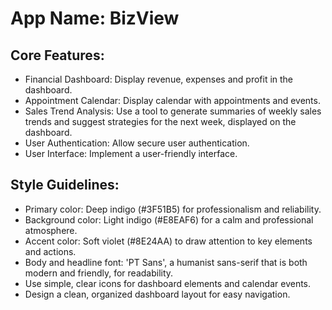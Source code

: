 # **App Name**: BizView

## Core Features:

- Financial Dashboard: Display revenue, expenses and profit in the dashboard.
- Appointment Calendar: Display calendar with appointments and events.
- Sales Trend Analysis: Use a tool to generate summaries of weekly sales trends and suggest strategies for the next week, displayed on the dashboard.
- User Authentication: Allow secure user authentication.
- User Interface: Implement a user-friendly interface.

## Style Guidelines:

- Primary color: Deep indigo (#3F51B5) for professionalism and reliability.
- Background color: Light indigo (#E8EAF6) for a calm and professional atmosphere.
- Accent color: Soft violet (#8E24AA) to draw attention to key elements and actions.
- Body and headline font: 'PT Sans', a humanist sans-serif that is both modern and friendly, for readability.
- Use simple, clear icons for dashboard elements and calendar events.
- Design a clean, organized dashboard layout for easy navigation.